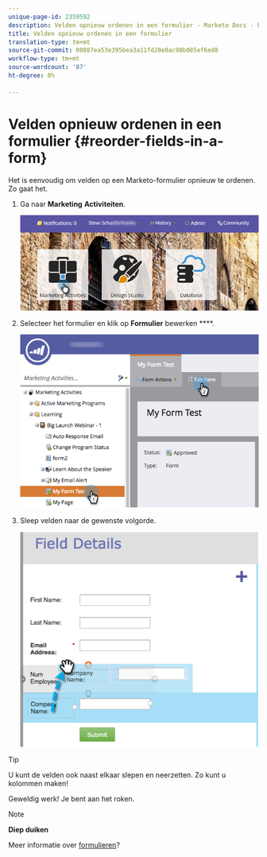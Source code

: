 ```yaml
---
unique-page-id: 2359592
description: Velden opnieuw ordenen in een formulier - Marketo Docs - Productdocumentatie
title: Velden opnieuw ordenen in een formulier
translation-type: tm+mt
source-git-commit: 00887ea53e395bea3a11fd28e0ac98b085ef6ed8
workflow-type: tm+mt
source-wordcount: '87'
ht-degree: 0%

---
```



# Velden opnieuw ordenen in een formulier {#reorder-fields-in-a-form}

Het is eenvoudig om velden op een Marketo-formulier opnieuw te ordenen. Zo gaat het.

1. Ga naar **Marketing** **Activiteiten**.

   ![](assets/login-marketing-activities.png)

1. Selecteer het formulier en klik op **Formulier** bewerken ****.

   ![](assets/editform.png)

1. Sleep velden naar de gewenste volgorde.

   ![](assets/image2014-9-15-14-3a45-3a46.png)

>[!TIP]
>
>U kunt de velden ook naast elkaar slepen en neerzetten. Zo kunt u kolommen maken!

Geweldig werk! Je bent aan het roken.

>[!NOTE]
>
>**Diep duiken**
>
>Meer informatie over [formulieren](http://docs.marketo.com/display/docs/forms)?

